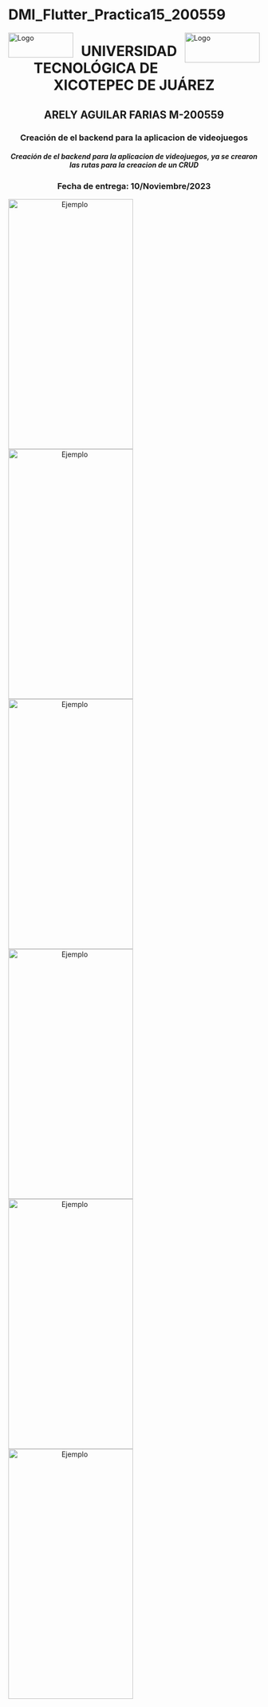 # DMI_Flutter_Practica15_200559

<p>
<img src=https://github.com/Arely2409/DDI_TAREA-3_200559/assets/84819096/285c9e31-8d65-443f-a1ba-f252963cd261 alt="Logo" width="130" height="50" align="left"> <img src=https://github.com/Arely2409/DDI_TAREA-3_200559/assets/84819096/d6991d80-8278-4a17-b4ca-433d1b6241df alt="Logo" width="150" height="60" align="right"> 
</p>

<P>
  <h1 align="center">UNIVERSIDAD TECNOLÓGICA DE XICOTEPEC DE JUÁREZ</h1>
  <h2 align="center">ARELY AGUILAR FARIAS M-200559</h2>
  <h3 align="center">Creación de el backend para la aplicacion de videojuegos</h3>
  <h5 align="center">Creación de el backend para la aplicacion de videojuegos, ya se crearon las rutas para la creacion de un CRUD</h5>
  <h3 align="center">Fecha de entrega: 10/Noviembre/2023</h3>
</P>

<center>
  <img src=https://github.com/Arely2409/DMI_Flutter_Practica15_200559/assets/84819096/dc75049b-a397-4038-b850-3d4c6555e442 alt="Ejemplo" width="250" height="500" align="left">
  <img src=https://github.com/Arely2409/DMI_Flutter_Practica15_200559/assets/84819096/7d7b760b-c62f-40f6-a878-b8836d82bb1a alt="Ejemplo" width="250" height="500" align="left">
  <img src=https://github.com/Arely2409/DMI_Flutter_Practica15_200559/assets/84819096/960860c2-a58e-4da9-9d96-f3ad949d9a45 alt="Ejemplo" width="250" height="500" align="left">
  <img src=https://github.com/Arely2409/DMI_Flutter_Practica15_200559/assets/84819096/25e06772-c207-4e33-a42f-943760a8333f alt="Ejemplo" width="250" height="500" align="left">
  <img src=https://github.com/Arely2409/DMI_Flutter_Practica15_200559/assets/84819096/4f2998bf-3f69-40da-9a8d-ff39aee392a1 alt="Ejemplo" width="250" height="500" align="left">
  <img src=[https://github.com/Arely2409/DMI_Flutter_Practica15_200559/assets/84819096/4f2998bf-3f69-40da-9a8d-ff39aee392a1](https://github.com/Arely2409/DMI_Flutter_Practica15_200559/assets/84819096/6fa57db2-4fcf-4b91-af42-316b68e87ae6) alt="Ejemplo" width="250" height="500" align="left">
</center>
